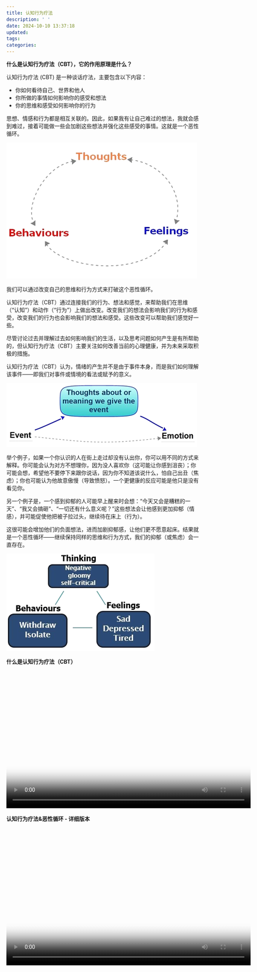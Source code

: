 ```yaml
---
title: 认知行为疗法
description: ' '
date: 2024-10-10 13:37:18
updated:
tags:
categories:
---
```


**什么是认知行为疗法（CBT），它的作用原理是什么？**

认知行为疗法 (CBT) 是一种谈话疗法，主要包含以下内容：

 * 你如何看待自己、世界和他人
 * 你所做的事情如何影响你的感受和想法
 * 你的思维和感受如何影响你的行为

思想、情感和行为都是相互关联的。因此，如果我有让自己难过的想法，我就会感到难过，接着可能做一些会加剧这些想法并强化这些感受的事情。这就是一个恶性循环。

<img src="/images/getselfhelp/p-trans.png">

我们可以通过改变自己的思维和行为方式来打破这个恶性循环。

认知行为疗法（CBT）通过连接我们的行为、想法和感觉，来帮助我们在思维（“认知”）和动作（“行为”）上做出改变。改变我们的想法会影响我们的行为和感受，改变我们的行为也会影响我们的想法和感受。这些改变可以帮助我们感觉好一些。

尽管讨论过去并理解过去如何影响我们的生活，以及思考问题如何产生是有所帮助的，但认知行为疗法（CBT）主要关注如何改善当前的心理健康，并为未来采取积极的措施。

认知行为疗法（CBT）认为，情绪的产生并不是由于事件本身，而是我们如何理解该事件——即我们对事件或情境的看法或赋予的意义。

<img src="/images/getselfhelp/161002910959693252.png">

举个例子，如果一个你认识的人在街上走过却没有认出你，你可以用不同的方式来解释。你可能会认为对方不想理你，因为没人喜欢你（这可能让你感到沮丧）；你可能会想，希望他不要停下来跟你说话，因为你不知道该说什么，怕自己出丑（焦虑）；你也可能认为他故意傲慢（导致愤怒）。一个更健康的反应可能是他只是没有看见你。

另一个例子是，一个感到抑郁的人可能早上醒来时会想：“今天又会是糟糕的一天”、“我又会搞砸”、“一切还有什么意义呢？”这些想法会让他感到更加抑郁（情感），并可能促使他把被子拉过头，继续待在床上（行为）。

这很可能会增加他们的负面想法，进而加剧抑郁感，让他们更不愿意起床。结果就是一个恶性循环——继续保持同样的思维和行为方式，我们的抑郁（或焦虑）会一直存在。

<img src="/images/getselfhelp/161002910959693252-1.png">

**什么是认知行为疗法（CBT）**

<video width="640" height="360" controls="controls"  poster="/images/getselfhelp/whatiscbt.jpg">
<source src="https://pub-fc357e9fb3f444e694b227ed64be66b9.r2.dev/getselfhelp/What%20is%20CBT.mp4" type="video/mp4">
<track label="English-中文" kind="subtitles" srclang="en-zh" src="/images/getselfhelp/whatiscbt.vtt" default>
</video>

**认知行为疗法&恶性循环 - 详细版本**

<video width="640" height="360" controls="controls"  poster="/images/getselfhelp/whatiscbt2.jpg">
<source src="https://pub-fc357e9fb3f444e694b227ed64be66b9.r2.dev/getselfhelp/ViciousCycles.mp4" type="video/mp4">
<track label="English-中文" kind="subtitles" srclang="en-zh" src="/images/getselfhelp/ViciousCycles.vtt" default>
</video>